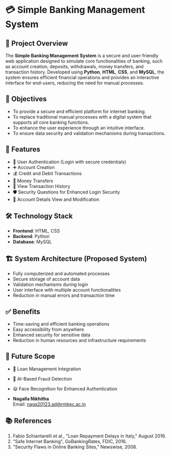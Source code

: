 # 💳 Simple Banking Management System

## 📌 Project Overview

The **Simple Banking Management System** is a secure and user-friendly web application designed to simulate core functionalities of banking, such as account creation, deposits, withdrawals, money transfers, and transaction history. Developed using **Python**, **HTML**, **CSS**, and **MySQL**, the system ensures efficient financial operations and provides an interactive interface for end-users, reducing the need for manual processes.

## 🎯 Objectives

- To provide a secure and efficient platform for internet banking.
- To replace traditional manual processes with a digital system that supports all core banking functions.
- To enhance the user experience through an intuitive interface.
- To ensure data security and validation mechanisms during transactions.

## 🧠 Features

- 🔐 User Authentication (Login with secure credentials)  
- ➕ Account Creation  
- 💰 Credit and Debit Transactions  
- 🔁 Money Transfers  
- 📜 View Transaction History  
- 🛡️ Security Questions for Enhanced Login Security  
- 📂 Account Details View and Modification  

## 🛠️ Technology Stack

- **Frontend**: HTML, CSS  
- **Backend**: Python  
- **Database**: MySQL  


## 🏗️ System Architecture (Proposed System)

- Fully computerized and automated processes  
- Secure storage of account data  
- Validation mechanisms during login  
- User interface with multiple account functionalities  
- Reduction in manual errors and transaction time  

## ✅ Benefits

- Time-saving and efficient banking operations  
- Easy accessibility from anywhere  
- Enhanced security for sensitive data  
- Reduction in human resources and infrastructure requirements  

## 🔮 Future Scope

- 💸 Loan Management Integration  
- 🧠 AI-Based Fraud Detection  
- 😃 Face Recognition for Enhanced Authentication  


- **Nagalla Nikhitha**  
  Email: naga20123.ad@rmkec.ac.in

## 📚 References

1. Fabio Schiantarelli et al., "Loan Repayment Delays in Italy," August 2016.  
2. "Safe Internet Banking", GoBankingRates, FDIC, 2016.  
3. "Security Flaws in Online Banking Sites," Newswise, 2008.  

 

